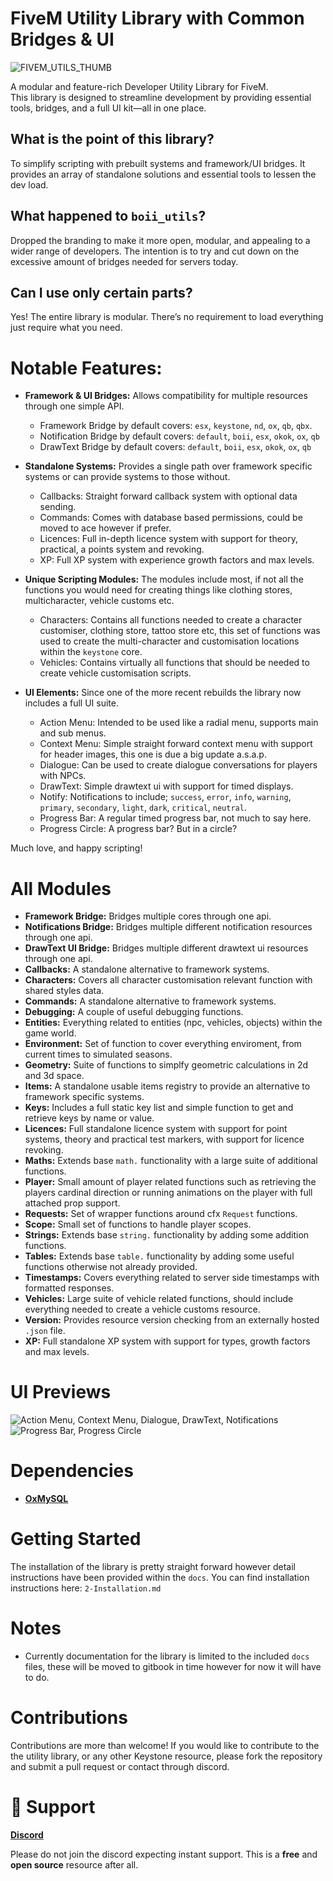 # FiveM Utility Library with Common Bridges & UI

![FIVEM_UTILS_THUMB](https://github.com/user-attachments/assets/46ce9970-9a8a-4d10-b19a-2cb4bfaaec18)

A modular and feature-rich Developer Utility Library for FiveM.  
This library is designed to streamline development by providing essential tools, bridges, and a full UI kit—all in one place.

## What is the point of this library?
To simplify scripting with prebuilt systems and framework/UI bridges.
It provides an array of standalone solutions and essential tools to lessen the dev load.

## What happened to `boii_utils`?
Dropped the branding to make it more open, modular, and appealing to a wider range of developers.
The intention is to try and cut down on the excessive amount of bridges needed for servers today.

## Can I use only certain parts?
Yes! The entire library is modular.
There’s no requirement to load everything just require what you need.

# Notable Features:
- **Framework & UI Bridges:** Allows compatibility for multiple resources through one simple API.
    - Framework Bridge by default covers: `esx`, `keystone`, `nd`, `ox`, `qb`, `qbx`. 
    - Notification Bridge by default covers: `default`, `boii`, `esx`, `okok`, `ox`, `qb`
    - DrawText Bridge by default covers: `default`, `boii`, `esx`, `okok`, `ox`, `qb` 

- **Standalone Systems:** Provides a single path over framework specific systems or can provide systems to those without.  
    - Callbacks: Straight forward callback system with optional data sending.
    - Commands: Comes with database based permissions, could be moved to ace however if prefer.
    - Licences: Full in-depth licence system with support for theory, practical, a points system and revoking.
    - XP: Full XP system with experience growth factors and max levels.

- **Unique Scripting Modules:** The modules include most, if not all the functions you would need for creating things like clothing stores, multicharacter, vehicle customs etc.
    - Characters: Contains all functions needed to create a character customiser, clothing store, tattoo store etc, this set of functions was used to create the multi-character and customisation locations within the `keystone` core.
    - Vehicles: Contains virtually all functions that should be needed to create vehicle customisation scripts.

- **UI Elements:** Since one of the more recent rebuilds the library now includes a full UI suite.
    - Action Menu: Intended to be used like a radial menu, supports main and sub menus.
    - Context Menu: Simple straight forward context menu with support for header images, this one is due a big update a.s.a.p.
    - Dialogue: Can be used to create dialogue conversations for players with NPCs.
    - DrawText: Simple drawtext ui with support for timed displays.
    - Notify: Notifications to include; `success`, `error`, `info`, `warning`, `primary`, `secondary`, `light`, `dark`, `critical`, `neutral`.
    - Progress Bar: A regular timed progress bar, not much to say here.
    - Progress Circle: A progress bar? But in a circle?

Much love, and happy scripting!

# All Modules

- **Framework Bridge:** Bridges multiple cores through one api.
- **Notifications Bridge:** Bridges multiple different notification resources through one api.
- **DrawText UI Bridge:** Bridges multiple different drawtext ui resources through one api.
- **Callbacks:** A standalone alternative to framework systems.
- **Characters:** Covers all character customisation relevant function with shared styles data.
- **Commands:** A standalone alternative to framework systems.
- **Debugging:** A couple of useful debugging functions.
- **Entities:** Everything related to entities (npc, vehicles, objects) within the game world.
- **Environment:** Set of function to cover everything enviroment, from current times to simulated seasons.
- **Geometry:** Suite of functions to simplfy geometric calculations in 2d and 3d space.
- **Items:** A standalone usable items registry to provide an alternative to framework specific systems.
- **Keys:** Includes a full static key list and simple function to get and retrieve keys by name or value.
- **Licences:** Full standalone licence system with support for point systems, theory and practical test markers, with support for licence revoking.
- **Maths:** Extends base `math.` functionality with a large suite of additional functions.
- **Player:** Small amount of player related functions such as retrieving the players cardinal direction or running animations on the player with full attached prop support.
- **Requests:** Set of wrapper functions around cfx `Request` functions.
- **Scope:** Small set of functions to handle player scopes.
- **Strings:** Extends base `string.` functionality by adding some addition functions.
- **Tables:** Extends base `table.` functionality by adding some useful functions otherwise not already provided.
- **Timestamps:** Covers everything related to server side timestamps with formatted responses.
- **Vehicles:** Large suite of vehicle related functions, should include everything needed to create a vehicle customs resource.
- **Version:** Provides resource version checking from an externally hosted `.json` file.
- **XP:** Full standalone XP system with support for types, growth factors and max levels.

# UI Previews

![Action Menu, Context Menu, Dialogue, DrawText, Notifications](https://i.ibb.co/PG7vKfPB/image-2025-03-15-004251413.png)
![Progress Bar, Progress Circle](https://i.ibb.co/9HkYnYqh/image-2025-03-15-004440049.png)

# Dependencies

- **[OxMySQL](https://github.com/overextended/oxmysql/releases)**

# Getting Started

The installation of the library is pretty straight forward however detail instructions have been provided within the `docs`. 
You can find installation instructions here: `2-Installation.md`

# Notes

- Currently documentation for the library is limited to the included `docs` files, these will be moved to gitbook in time however for now it will have to do.

# Contributions

Contributions are more than welcome! 
If you would like to contribute to the the utility library, or any other Keystone resource, please fork the repository and submit a pull request or contact through discord.

# 📩 Support

**[Discord](https://discord.gg/SjNhQV2YeN)**

Please do not join the discord expecting instant support. 
This is a **free** and **open source** resource after all. 

